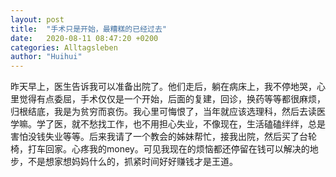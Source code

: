 ```yaml
---
layout: post
title:  "手术只是开始，最糟糕的已经过去"
date:   2020-08-11 08:47:20 +0200
categories: Alltagsleben
author: "Huihui"
---
```

昨天早上，医生告诉我可以准备出院了。他们走后，躺在病床上，我不停地哭，心里觉得有点委屈，手术仅仅是一个开始，后面的复建，回诊，换药等等都很麻烦，归根结底，我是为贫穷而哀伤。我心里可悔恨了，当年就应该选理科，然后去读医学嘛。学了医，就不愁找工作，也不用担心失业，不像现在，生活磕磕绊绊，总是害怕没钱失业等等。后来我请了一个教会的姊妹帮忙，接我出院，然后买了台轮椅，打车回家。心疼我的money。可见我现在的烦恼都还停留在钱可以解决的地步，不是想家想妈妈什么的，抓紧时间好好赚钱才是王道。